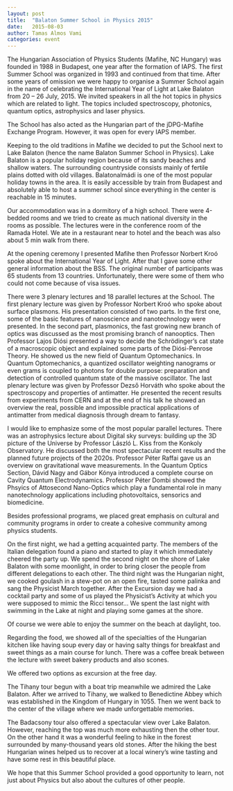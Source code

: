 ```yaml
---
layout: post
title:  "Balaton Summer School in Physics 2015"
date:   2015-08-03
author: Tamas Almos Vami
categories: event
---
```

The Hungarian Association of Physics Students (Mafihe, NC Hungary) was founded in 1988 in Budapest, one year after the formation of IAPS. The first Summer School was organized in 1993 and continued from that time. After some years of omission we were happy to organise a Summer School again in the name of celebrating the International Year of Light at Lake Balaton from 20 – 26 July, 2015. We invited speakers in all the hot topics in physics which are related to light. The topics included spectroscopy, photonics, quantum optics, astrophysics and laser physics.

The School has also acted as the Hungarian part of the jDPG-Mafihe Exchange Program. However, it was open for every IAPS member.

Keeping to the old traditions in Mafihe we decided to put the School next to Lake Balaton (hence the name Balaton Summer School in Physics). Lake Balaton is a popular holiday region because of its sandy beaches and shallow waters. The surrounding countryside consists mainly of fertile plains dotted with old villages. Balatonalmádi is one of the most popular holiday towns in the area. It is easily accessible by train from Budapest and absolutely able to host a summer school since everything in the center is reachable in 15 minutes.

Our accommodation was in a dormitory of a high school. There were 4-bedded rooms and we tried to create as much national diversity in the rooms as possible. The lectures were in the conference room of the Ramada Hotel. We ate in a restaurant near to hotel and the beach was also about 5 min walk from there.

At the opening ceremony I presented Mafihe then Professor Norbert Kroó spoke about the International Year of Light. After that I gave some other general information about the BSS. The original number of participants was 65 students from 13 countries. Unfortunately, there were some of them who could not come because of visa issues.

There were 3 plenary lectures and 18 parallel lectures at the School. The first plenary lecture was given by Professor Norbert Kroó who spoke about surface plasmons. His presentation consisted of two parts. In the first one, some of the basic features of nanoscience and nanotechnology were presented. In the second part, plasmonics, the fast growing new branch of optics was discussed as the most promising branch of nanooptics. Then Professor Lajos Diósi presented a way to decide the Schrödinger’s cat state of a macroscopic object and explained some parts of the Diósi-Penrose Theory. He showed us the new field of Quantum Optomechanics. In Quantum Optomechanics, a quantized oscillator weighting nanograms or even grams is coupled to photons for double purpose: preparation and detection of controlled quantum state of the massive oscillator. The last plenary lecture was given by Professor Dezső Horváth who spoke about the spectroscopy and properties of antimatter. He presented the recent results from experiments from CERN and at the end of his talk he showed an overview the real, possible and impossible practical applications of antimatter from medical diagnosis through dream to fantasy.

I would like to emphasize some of the most popular parallel lectures. There was an astrophysics lecture about Digital sky surveys: building up the 3D picture of the Universe by Professor László L. Kiss from the Konkoly Observatory. He discussed both the most spectacular recent results and the planned future projects of the 2020s. Professor Péter Raffai gave us an overview on gravitational wave measurements. In the Quantum Optics Section, Dávid Nagy and Gábor Kónya introduced a complete course on Cavity Quantum Electrodynamics. Professor Péter Dombi showed the Phsyics of Attosecond Nano-Optics which play a fundamental role in many nanotechnology applications including photovoltaics, sensorics and biomedicine.

Besides professional programs, we placed great emphasis on cultural and community programs in order to create a cohesive community among physics students.

On the first night, we had a getting acquainted party. The members of the Italian delegation found a piano and started to play it which immediately cheered the party up. We spend the second night on the shore of Lake Balaton with some moonlight, in order to bring closer the people from different delegations to each other. The third night was the Hungarian night, we cooked goulash in a stew-pot on an open fire, tasted some palinka and sang the Physicist March together. After the Excursion day we had a cocktail party and some of us played the Physicist’s Activity at which you were supposed to mimic the Ricci tensor… We spent the last night with swimming in the Lake at night and playing some games at the shore.

Of course we were able to enjoy the summer on the beach at daylight, too.

Regarding the food, we showed all of the specialties of the Hungarian kitchen like having soup every day or having salty things for breakfast and sweet things as a main course for lunch. There was a coffee break between the lecture with sweet bakery products and also scones.

We offered two options as excursion at the free day.

The Tihany tour begun with a boat trip meanwhile we admired the Lake Balaton. After we arrived to Tihany, we walked to Benedictine Abbey which was established in the Kingdom of Hungary in 1055. Then we went back to the center of the village where we made unforgettable memories.

The Badacsony tour also offered a spectacular view over Lake Balaton. However, reaching the top was much more exhausting then the other tour. On the other hand it was a wonderful feeling to hike in the forest surrounded by many-thousand years old stones. After the hiking the best Hungarian wines helped us to recover at a local winery’s wine tasting and have some rest in this beautiful place.

We hope that this Summer School provided a good opportunity to learn, not just about Physics but also about the cultures of other people.

